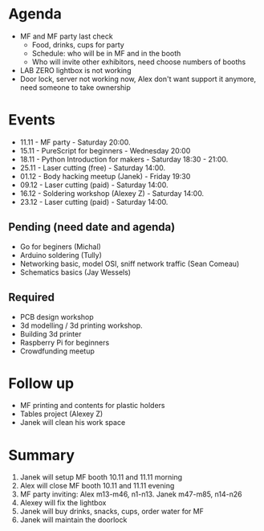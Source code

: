 # Agenda

- MF and MF party last check   
    * Food, drinks, cups for party
    * Schedule: who will be in MF and in the booth    
    * Who will invite other exhibitors, need choose numbers of booths    
- LAB ZERO lightbox is not working   
- Door lock, server not working now, Alex don't want support it anymore, need someone to take ownership

# Events

- 11.11 - MF party - Saturday 20:00.  
- 15.11 - PureScript for beginners - Wednesday 20:00
- 18.11 - Python Introduction for makers - Saturday 18:30 - 21:00.  
- 25.11 - Laser cutting (free) - Saturday 14:00.
- 01.12 - Body hacking meetup (Janek) - Friday 19:30
- 09.12 - Laser cutting (paid) - Saturday 14:00.    
- 16.12 - Soldering workshop (Alexey Z) - Saturday 14:00.   
- 23.12 - Laser cutting (paid) - Saturday 14:00.    

## Pending (need date and agenda)

- Go for beginers (Michal)   
- Arduino soldering (Tully)
- Networking basic, model OSI, sniff network traffic (Sean Comeau)   
- Schematics basics (Jay Wessels)   

## Required

- PCB design workshop 
- 3d modelling / 3d printing workshop.    
- Building 3d printer   
- Raspberry Pi for beginners   
- Crowdfunding meetup    

# Follow up

- MF printing and contents for plastic holders
- Tables project (Alexey Z)   
- Janek will clean his work space

# Summary
1. Janek will setup MF booth 10.11 and 11.11 morning
2. Alex will close MF booth 10.11 and 11.11 evening
3. MF party inviting: Alex m13-m46, n1-n13. Janek m47-m85, n14-n26
4. Alexey will fix the lightbox
5. Janek will buy drinks, snacks, cups, order water for MF  
6. Janek will maintain the doorlock
